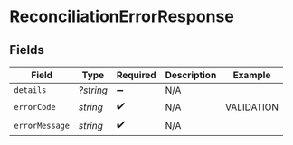 # ReconciliationErrorResponse


## Fields

| Field              | Type               | Required           | Description        | Example            |
| ------------------ | ------------------ | ------------------ | ------------------ | ------------------ |
| `details`          | *?string*          | :heavy_minus_sign: | N/A                |                    |
| `errorCode`        | *string*           | :heavy_check_mark: | N/A                | VALIDATION         |
| `errorMessage`     | *string*           | :heavy_check_mark: | N/A                |                    |